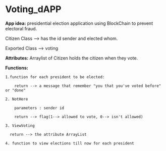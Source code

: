 # Voting_dAPP

**App idea:** presidential election application using BlockChain to prevent electoral fraud.

Citizen Class --> has the id sender and elected whom.

Exported Class --> voting 

**Attributes:**
    Arraylist of Citizen holds the citizen when they vote.

**Functions:**
  
    1.function for each president to be elected:

        return --> a message that remember "you that you've voted before" or "done"
  
    2. NotHere

        parameters : sender id

        return --> flag(1--> allowed to vote, 0--> isn't allowed)

    3. ViewVoting

      return --> the attribute ArrayList
  
    4. function to view elections till now for each president 
